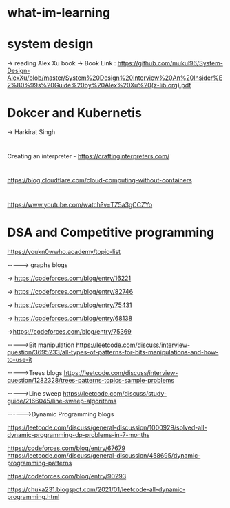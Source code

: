 # what-im-learning

# system design

-> reading Alex Xu book
-> Book Link : https://github.com/mukul96/System-Design-AlexXu/blob/master/System%20Design%20Interview%20An%20Insider%E2%80%99s%20Guide%20by%20Alex%20Xu%20(z-lib.org).pdf

# Dokcer and Kubernetis

-> Harkirat Singh

#

Creating an interpreter - https://craftinginterpreters.com/

#

https://blog.cloudflare.com/cloud-computing-without-containers

#

https://www.youtube.com/watch?v=TZ5a3gCCZYo

# DSA and Competitive programming

https://youkn0wwho.academy/topic-list

-----> graphs blogs

-> https://codeforces.com/blog/entry/16221

-> https://codeforces.com/blog/entry/82746

-> https://codeforces.com/blog/entry/75431

-> https://codeforces.com/blog/entry/68138

->https://codeforces.com/blog/entry/75369

----->Bit manipulation
https://leetcode.com/discuss/interview-question/3695233/all-types-of-patterns-for-bits-manipulations-and-how-to-use-it

----->Trees blogs
https://leetcode.com/discuss/interview-question/1282328/trees-patterns-topics-sample-problems

----->Line sweep
https://leetcode.com/discuss/study-guide/2166045/line-sweep-algorithms

------>Dynamic Programming blogs

https://leetcode.com/discuss/general-discussion/1000929/solved-all-dynamic-programming-dp-problems-in-7-months

https://codeforces.com/blog/entry/67679
https://leetcode.com/discuss/general-discussion/458695/dynamic-programming-patterns

https://codeforces.com/blog/entry/90293

https://chuka231.blogspot.com/2021/01/leetcode-all-dynamic-programming.html

